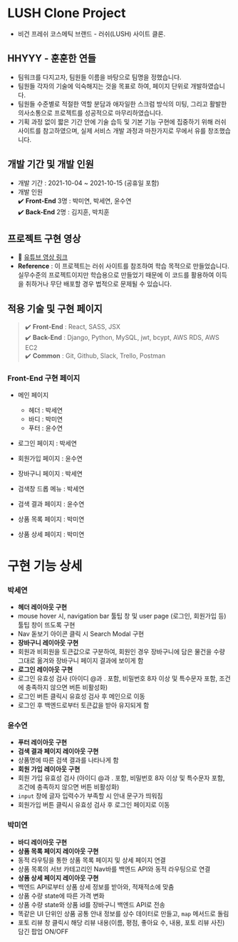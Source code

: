 # LUSH Clone Project

- 비건 프레쉬 코스메틱 브랜드 - 러쉬(LUSH) 사이트 클론.

## HHYYY - 훈훈한 연들
- 팀워크를 다지고자, 팀원들 이름을 바탕으로 팀명을 정했습니다.
- 팀원들 각자의 기술에 익숙해지는 것을 목표로 하여, 페이지 단위로 개발하였습니다.
- 팀원들 수준별로 적절한 역할 분담과 애자일한 스크럼 방식의 미팅, 그리고 활발한 의사소통으로 프로젝트를 성공적으로 마무리하였습니다.
- 기획 과정 없이 짧은 기간 안에 기술 습득 및 기본 기능 구현에 집중하기 위해 러쉬 사이트를 참고하였으며, 실제 서비스 개발 과정과 마찬가지로 무에서 유를 창조했습니다.


## 개발 기간 및 개발 인원
- 개발 기간 : 2021-10-04 ~ 2021-10-15 (공휴일 포함)
- 개발 인원<br />
   ✔️  **Front-End** 3명 : 박미연, 박세연, 윤수연<br />
   ✔️  **Back-End** 2명 : 김지훈, 박치훈<br />
   
## 프로젝트 구현 영상
- 📎 [유튜브 영상 링크](https://youtu.be/dZ92JHGZodI)
- **Reference** : 이 프로젝트는 러쉬 사이트를 참조하여 학습 목적으로 만들었습니다.
실무수준의 프로젝트이지만 학습용으로 만들었기 때문에 이 코드를 활용하여 이득을 취하거나 무단 배포할 경우 법적으로 문제될 수 있습니다.

## 적용 기술 및 구현 페이지
> ✔️ **Front-End** : React, SASS, JSX<br />
> ✔️ **Back-End** : Django, Python, MySQL, jwt, bcypt, AWS RDS, AWS EC2<br />
> ✔️ **Common** : Git, Github, Slack, Trello, Postman<br />

### Front-End 구현 페이지
- 메인 페이지
  - 헤더 : 박세연
  - 바디 : 박미연 
  - 푸터 : 윤수연

- 로그인 페이지 : 박세연
- 회원가입 페이지 : 윤수연
- 장바구니 페이지 : 박세연
- 검색창 드롭 메뉴 : 박세연
- 검색 결과 페이지 : 윤수연
- 상품 목록 페이지 : 박미연
- 상품 상세 페이지 : 박미연

# 구현 기능 상세

### 박세연
   - **헤더 레이아웃 구현**
   - mouse hover 시, navigation bar 툴팁 창 및 user page (로그인, 회원가입 등) 툴팁 창이 뜨도록 구현
   - Nav 돋보기 아이콘 클릭 시 Search Modal 구현
   - **장바구니 레이아웃 구현**
   - 회원과 비회원을 토큰값으로 구분하여, 회원인 경우 장바구니에 담은 물건을 수량 그대로 옮겨와 장바구니 페이지 결과에 보이게 함
   - **로그인 레이아웃 구현**
   - 로그인 유효성 검사 (아이디 @과 . 포함, 비밀번호 8자 이상 및 특수문자 포함, 조건에 충족하지 않으면 버튼 비활성화)
   - 로그인 버튼 클릭시 유효성 검사 후 메인으로 이동
   - 로그인 후 백엔드로부터 토큰값을 받아 유지되게 함
   
### 윤수연
   - **푸터 레이아웃 구현**
   - **검색 결과 페이지 레이아웃 구현**
   - 상품명에 따른 검색 결과를 나타나게 함
   - **회원 가입 레이아웃 구현**
   - 회원 가입 유효성 검사 (아이디 @과 . 포함, 비밀번호 8자 이상 및 특수문자 포함, 조건에 충족하지 않으면 버튼 비활성화)
   - `input` 창에 글자 입력수가 부족할 시 안내 문구가 띄워짐
   - 회원가입 버튼 클릭시 유효성 검사 후 로그인 페이지로 이동

### 박미연
   - **바디 레이아웃 구현**
   - **상품 목록 페이지 레이아웃 구현**
   - 동적 라우팅을 통한 상품 목록 페이지 및 상세 페이지 연결
   - 상품 목록의 서브 카테고리인 Nav바를 백엔드 API와 동적 라우팅으로 연결
   - **상품 상세 페이지 레이아웃 구현**
   - 백엔드 API로부터 상품 상세 정보를 받아와, 적재적소에 맞춤
   - 상품 수량 state에 따른 가격 변화
   - 상품 수량 state와 상품 id를 장바구니 백엔드 API로 전송
   - 똑같은 UI 단위인 상품 공통 안내 정보를 상수 데이터로 만들고, `map` 메서드로 돌림
   - 포토 리뷰 창 클릭시 해당 리뷰 내용(이름, 평점, 좋아요 수, 내용, 포토 리뷰 사진) 담긴 팝업 ON/OFF

